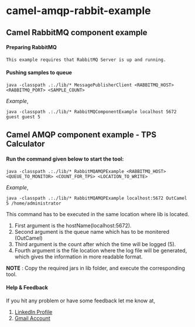 # camel-amqp-rabbit-example

## Camel RabbitMQ component example

#### Preparing RabbitMQ
    This example requires that RabbitMQ Server is up and running.

#### Pushing samples to queue

    java -classpath .:./lib/* MessagePublisherClient <RABBITMQ_HOST> <RABBITMQ_PORT> <SAMPLE_COUNT>
   
   *Example*,
   
    java -classpath .:./lib/* RabbitMQComponentExample localhost 5672 guest guest 5
   

## Camel AMQP component example - TPS Calculator 

#### Run the command given below to start the tool:  

    java -classpath .:./lib/* RabbitMQAMQPExample <RABBITMQ_HOST> <QUEUE_TO_MONITOR> <COUNT_FOR_TPS> <LOCATION_TO_WRITE>

  *Example*,
  
    java -classpath .:./lib/* RabbitMQAMQPExample localhost:5672 OutCamel 5 /home/administrator

This command has to be executed in the same location where lib is located.
1. First argument is the hostName(localhost:5672).
2. Second argument is the queue name which has to be monitered (OutCamel)
3. Third argument is the count after which the time will be logged (5).
4. Fourth argument is the file location where the log file will be generated, which gives the information in more readable format.

**NOTE** : Copy the required jars in lib folder, and execute the corresponding tool.

####

#### Help & Feedback
If you hit any problem or have some feedback let me know at,
1. [LinkedIn Profile](https://www.linkedin.com/in/shaam-sundar-1405/)
2. [Gmail Account](shaamsundar16@gmail.com)